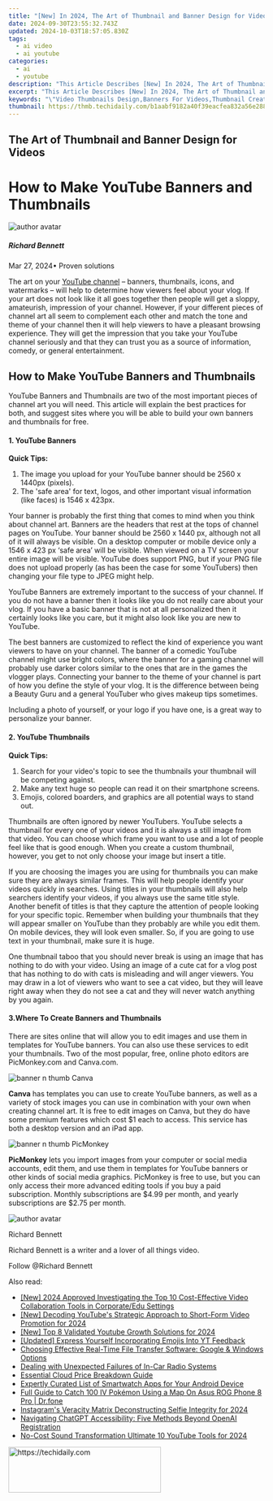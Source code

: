 ```yaml
---
title: "[New] In 2024, The Art of Thumbnail and Banner Design for Videos"
date: 2024-09-30T23:55:32.743Z
updated: 2024-10-03T18:57:05.830Z
tags:
  - ai video
  - ai youtube
categories:
  - ai
  - youtube
description: "This Article Describes [New] In 2024, The Art of Thumbnail and Banner Design for Videos"
excerpt: "This Article Describes [New] In 2024, The Art of Thumbnail and Banner Design for Videos"
keywords: "\"Video Thumbnails Design,Banners For Videos,Thumbnail Creation Tips,Effective Video Clips,Eye-Catching Thumbnails,Video Imagery Strategy,Banner Design Principles\""
thumbnail: https://thmb.techidaily.com/b1aabf9182a40f39eacfea832a56e2883c1058666aaa24cc7d5f400170f744e3.jpeg
---
```


## The Art of Thumbnail and Banner Design for Videos

# How to Make YouTube Banners and Thumbnails

![author avatar](https://images.wondershare.com/filmora/article-images/richard-bennett.jpg)

##### Richard Bennett

 Mar 27, 2024• Proven solutions

The art on your [YouTube channel](https://tools.techidaily.com/wondershare/filmora/download/) – banners, thumbnails, icons, and watermarks – will help to determine how viewers feel about your vlog. If your art does not look like it all goes together then people will get a sloppy, amateurish, impression of your channel. However, if your different pieces of channel art all seem to complement each other and match the tone and theme of your channel then it will help viewers to have a pleasant browsing experience. They will get the impression that you take your YouTube channel seriously and that they can trust you as a source of information, comedy, or general entertainment.

## How to Make YouTube Banners and Thumbnails

YouTube Banners and Thumbnails are two of the most important pieces of channel art you will need. This article will explain the best practices for both, and suggest sites where you will be able to build your own banners and thumbnails for free.

#### 1\. YouTube Banners

**Quick Tips:**

1. The image you upload for your YouTube banner should be 2560 x 1440px (pixels).
2. The 'safe area' for text, logos, and other important visual information (like faces) is 1546 x 423px.

Your banner is probably the first thing that comes to mind when you think about channel art. Banners are the headers that rest at the tops of channel pages on YouTube. Your banner should be 2560 x 1440 px, although not all of it will always be visible. On a desktop computer or mobile device only a 1546 x 423 px ‘safe area’ will be visible. When viewed on a TV screen your entire image will be visible. YouTube does support PNG, but if your PNG file does not upload properly (as has been the case for some YouTubers) then changing your file type to JPEG might help.

YouTube Banners are extremely important to the success of your channel. If you do not have a banner then it looks like you do not really care about your vlog. If you have a basic banner that is not at all personalized then it certainly looks like you care, but it might also look like you are new to YouTube.

The best banners are customized to reflect the kind of experience you want viewers to have on your channel. The banner of a comedic YouTube channel might use bright colors, where the banner for a gaming channel will probably use darker colors similar to the ones that are in the games the vlogger plays. Connecting your banner to the theme of your channel is part of how you define the style of your vlog. It is the difference between being a Beauty Guru and a general YouTuber who gives makeup tips sometimes.

Including a photo of yourself, or your logo if you have one, is a great way to personalize your banner.

#### 2\. YouTube Thumbnails

**Quick Tips:**

1. Search for your video's topic to see the thumbnails your thumbnail will be competing against.
2. Make any text huge so people can read it on their smartphone screens.
3. Emojis, colored boarders, and graphics are all potential ways to stand out.

Thumbnails are often ignored by newer YouTubers. YouTube selects a thumbnail for every one of your videos and it is always a still image from that video. You can choose which frame you want to use and a lot of people feel like that is good enough. When you create a custom thumbnail, however, you get to not only choose your image but insert a title.

If you are choosing the images you are using for thumbnails you can make sure they are always similar frames. This will help people identify your videos quickly in searches. Using titles in your thumbnails will also help searchers identify your videos, if you always use the same title style. Another benefit of titles is that they capture the attention of people looking for your specific topic. Remember when building your thumbnails that they will appear smaller on YouTube than they probably are while you edit them. On mobile devices, they will look even smaller. So, if you are going to use text in your thumbnail, make sure it is huge.

One thumbnail taboo that you should never break is using an image that has nothing to do with your video. Using an image of a cute cat for a vlog post that has nothing to do with cats is misleading and will anger viewers. You may draw in a lot of viewers who want to see a cat video, but they will leave right away when they do not see a cat and they will never watch anything by you again.

#### 3.Where To Create Banners and Thumbnails

There are sites online that will allow you to edit images and use them in templates for YouTube banners. You can also use these services to edit your thumbnails. Two of the most popular, free, online photo editors are PicMonkey.com and Canva.com.

![banner n thumb Canva](https://images.wondershare.com/filmora/article-images/banner-n-thumb-Canva.JPG)

**Canva** has templates you can use to create YouTube banners, as well as a variety of stock images you can use in combination with your own when creating channel art. It is free to edit images on Canva, but they do have some premium features which cost $1 each to access. This service has both a desktop version and an iPad app.

![banner n thumb PicMonkey](https://images.wondershare.com/filmora/article-images/banner-n-thumb-PicMonkey.JPG)

**PicMonkey** lets you import images from your computer or social media accounts, edit them, and use them in templates for YouTube banners or other kinds of social media graphics. PicMonkey is free to use, but you can only access their more advanced editing tools if you buy a paid subscription. Monthly subscriptions are $4.99 per month, and yearly subscriptions are $2.75 per month.

![author avatar](https://images.wondershare.com/filmora/article-images/richard-bennett.jpg)

Richard Bennett

Richard Bennett is a writer and a lover of all things video.

Follow @Richard Bennett

<ins class="adsbygoogle"
     style="display:block"
     data-ad-format="autorelaxed"
     data-ad-client="ca-pub-7571918770474297"
     data-ad-slot="1223367746"></ins>

<ins class="adsbygoogle"
     style="display:block"
     data-ad-client="ca-pub-7571918770474297"
     data-ad-slot="8358498916"
     data-ad-format="auto"
     data-full-width-responsive="true"></ins>

<span class="atpl-alsoreadstyle">Also read:</span>
<div><ul>
<li><a href="https://video-capture.techidaily.com/new-2024-approved-investigating-the-top-10-cost-effective-video-collaboration-tools-in-corporateedu-settings/"><u>[New] 2024 Approved Investigating the Top 10 Cost-Effective Video Collaboration Tools in Corporate/Edu Settings</u></a></li>
<li><a href="https://youtube-tips.techidaily.com/ecoding-youtubes-strategic-approach-to-short-form-video-promotion-for-2024/"><u>[New] Decoding YouTube's Strategic Approach to Short-Form Video Promotion for 2024</u></a></li>
<li><a href="https://youtube-tips.techidaily.com/op-8-validated-youtube-growth-solutions-for-2024/"><u>[New] Top 8 Validated Youtube Growth Solutions for 2024</u></a></li>
<li><a href="https://youtube-tips.techidaily.com/ed-express-yourself-incorporating-emojis-into-yt-feedback/"><u>[Updated] Express Yourself Incorporating Emojis Into YT Feedback</u></a></li>
<li><a href="https://win11-tips.techidaily.com/choosing-effective-real-time-file-transfer-software-google-and-windows-options/"><u>Choosing Effective Real-Time File Transfer Software: Google & Windows Options</u></a></li>
<li><a href="https://technical-tips.techidaily.com/dealing-with-unexpected-failures-of-in-car-radio-systems/"><u>Dealing with Unexpected Failures of In-Car Radio Systems</u></a></li>
<li><a href="https://extra-information.techidaily.com/essential-cloud-price-breakdown-guide/"><u>Essential Cloud Price Breakdown Guide</u></a></li>
<li><a href="https://tech-recovery.techidaily.com/expertly-curated-list-of-smartwatch-apps-for-your-android-device/"><u>Expertly Curated List of Smartwatch Apps for Your Android Device</u></a></li>
<li><a href="https://android-pokemon-go.techidaily.com/full-guide-to-catch-100-iv-pokemon-using-a-map-on-asus-rog-phone-8-pro-drfone-by-drfone-virtual-android/"><u>Full Guide to Catch 100 IV Pokémon Using a Map On Asus ROG Phone 8 Pro | Dr.fone</u></a></li>
<li><a href="https://instagram-videos.techidaily.com/instagrams-veracity-matrix-deconstructing-selfie-integrity-for-2024/"><u>Instagram's Veracity Matrix Deconstructing Selfie Integrity for 2024</u></a></li>
<li><a href="https://tech-revival.techidaily.com/navigating-chatgpt-accessibility-five-methods-beyond-openai-registration/"><u>Navigating ChatGPT Accessibility: Five Methods Beyond OpenAI Registration</u></a></li>
<li><a href="https://youtube-tips.techidaily.com/st-sound-transformation-ultimate-10-youtube-tools-for-2024/"><u>No-Cost Sound Transformation Ultimate 10 YouTube Tools for 2024</u></a></li>
</ul></div>

<!-- affiliate ads begin -->
<a href="https://aligracehair.sjv.io/c/5597632/2080312/19272" target="_top" id="2080312">
  <img src="//a.impactradius-go.com/display-ad/19272-2080312" border="0" alt="https://techidaily.com" width="300" height="90"/>
</a>
<img height="0" width="0" src="https://aligracehair.sjv.io/i/5597632/2080312/19272" style="position:absolute;visibility:hidden;" border="0" />
<!-- affiliate ads end -->

